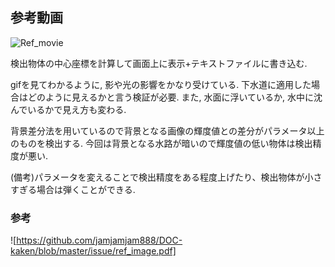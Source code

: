 ## 参考動画

![Ref_movie](https://github.com/jamjamjam888/DOC-kaken/blob/master/issue/download.gif)

検出物体の中心座標を計算して画面上に表示+テキストファイルに書き込む.

gifを見てわかるように, 影や光の影響をかなり受けている.
下水道に適用した場合はどのように見えるかと言う検証が必要.
また, 水面に浮いているか, 水中に沈んでいるかで見え方も変わる.

背景差分法を用いているので背景となる画像の輝度値との差分がパラメータ以上のものを検出する.
今回は背景となる水路が暗いので輝度値の低い物体は検出精度が悪い.

(備考)パラメータを変えることで検出精度をある程度上げたり、検出物体が小さすぎる場合は弾くことができる.

### 参考
![https://github.com/jamjamjam888/DOC-kaken/blob/master/issue/ref_image.pdf]
